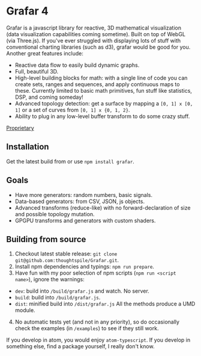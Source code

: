# Grafar 4

Grafar is a javascript library for reactive, 3D mathematical visualization (data
visualization capabilities coming sometime). Built on top of WebGL (via Three.js).
If you've ever struggled with displaying lots of stuff with conventional charting
libraries (such as d3), grafar would be good for you. Another great features include:

- Reactive data flow to easily build dynamic graphs.
- Full, beautiful 3D.
- High-level building blocks for math: with a single line of code you can create
sets, ranges and sequences, and apply continuous maps to these. Currently limited
to basic math primitives, fun stuff like statistics, DSP,  and  coming someday!
- Advanced topology detection: get a surface by mapping a `[0, 1] x [0, 1]` or a
set of curves from `[0, 1] x {0, 1, 2}`.
- Ability to plug in any low-level buffer transform to do some crazy stuff.

[Proprietary](LICENSE.txt)

## Installation

Get the latest build from [](./dist/grafar.js/raw) or use `npm install grafar`.

## Goals

- Have more generators: random numbers, basic signals.
- Data-based generators: from CSV, JSON, js objects.
- Advanced transforms (reduce-like) with no forward-declaration of size and possible topology mutation.
- GPGPU transforms and generators with custom shaders.

## Building from source

1. Checkout latest stable release: `git clone git@github.com:thoughtspile/Grafar.git`.
2. Install npm dependencies and typings: `npm run prepare`.
3. Have fun with my poor selection of npm scripts (`npm run <script name>`), ignore the warnings:
  - `dev`: build into `/build/grafar.js` and watch. No server.
  - `build`: build into `/build/grafar.js`.
  - `dist`: minified build into `/dist/grafar.js`
All the methods produce a UMD module.
4. No automatic tests yet (and not in any priority), so do occasionally check
the examples (in `/examples`) to see if they still work.

If you develop in atom, you would enjoy `atom-typescript`. If you develop in
something else, find a package yourself, I really don't know.
